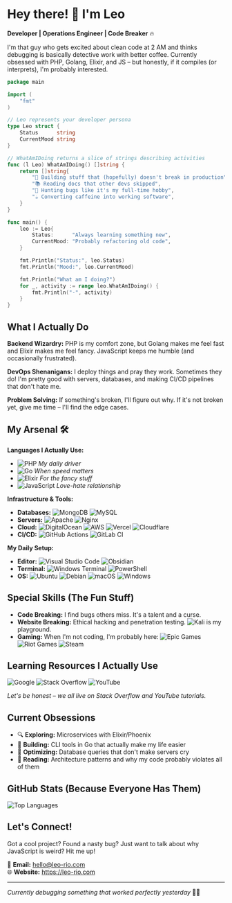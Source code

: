 # Hey there! 👋 I'm Leo

**Developer | Operations Engineer | Code Breaker** 🔥

I'm that guy who gets excited about clean code at 2 AM and thinks debugging is basically detective work with better coffee. Currently obsessed with PHP, Golang, Elixir, and JS – but honestly, if it compiles (or interprets), I'm probably interested.

```go
package main

import (
	"fmt"
)

// Leo represents your developer persona
type Leo struct {
	Status      string
	CurrentMood string
}

// WhatAmIDoing returns a slice of strings describing activities
func (l Leo) WhatAmIDoing() []string {
	return []string{
		"🔧 Building stuff that (hopefully) doesn't break in production",
		"📚 Reading docs that other devs skipped",
		"🐛 Hunting bugs like it's my full-time hobby",
		"☕ Converting caffeine into working software",
	}
}

func main() {
	leo := Leo{
		Status:      "Always learning something new",
		CurrentMood: "Probably refactoring old code",
	}

	fmt.Println("Status:", leo.Status)
	fmt.Println("Mood:", leo.CurrentMood)

	fmt.Println("What am I doing?")
	for _, activity := range leo.WhatAmIDoing() {
		fmt.Println("-", activity)
	}
}

```

## What I Actually Do

**Backend Wizardry:** PHP is my comfort zone, but Golang makes me feel fast and Elixir makes me feel fancy. JavaScript keeps me humble (and occasionally frustrated).

**DevOps Shenanigans:** I deploy things and pray they work. Sometimes they do! I'm pretty good with servers, databases, and making CI/CD pipelines that don't hate me.

**Problem Solving:** If something's broken, I'll figure out why. If it's not broken yet, give me time – I'll find the edge cases.

## My Arsenal 🛠️

**Languages I Actually Use:**
- ![PHP](https://img.shields.io/badge/php-%23777BB4.svg?style=for-the-badge&logo=php&logoColor=white) *My daily driver*
- ![Go](https://img.shields.io/badge/go-%2300ADD8.svg?style=for-the-badge&logo=go&logoColor=white) *When speed matters*
- ![Elixir](https://img.shields.io/badge/elixir-%234B275F.svg?style=for-the-badge&logo=elixir&logoColor=white) *For the fancy stuff*
- ![JavaScript](https://img.shields.io/badge/javascript-%23323330.svg?style=for-the-badge&logo=javascript&logoColor=%23F7DF1E) *Love-hate relationship*

**Infrastructure & Tools:**
- **Databases:** ![MongoDB](https://img.shields.io/badge/MongoDB-%234ea94b.svg?style=for-the-badge&logo=mongodb&logoColor=white) ![MySQL](https://img.shields.io/badge/mysql-4479A1.svg?style=for-the-badge&logo=mysql&logoColor=white)
- **Servers:** ![Apache](https://img.shields.io/badge/apache-%23D42029.svg?style=for-the-badge&logo=apache&logoColor=white) ![Nginx](https://img.shields.io/badge/nginx-%23009639.svg?style=for-the-badge&logo=nginx&logoColor=white)
- **Cloud:** ![DigitalOcean](https://img.shields.io/badge/DigitalOcean-%230167ff.svg?style=for-the-badge&logo=digitalOcean&logoColor=white) ![AWS](https://img.shields.io/badge/AWS-%23FF9900.svg?logo=amazon-web-services&logoColor=white) ![Vercel](https://img.shields.io/badge/vercel-%23000000.svg?style=for-the-badge&logo=vercel&logoColor=white) ![Cloudflare](https://img.shields.io/badge/Cloudflare-F38020?logo=Cloudflare&logoColor=white)
- **CI/CD:** ![GitHub Actions](https://img.shields.io/badge/GitHub_Actions-2088FF?logo=github-actions&logoColor=white) ![GitLab CI](https://img.shields.io/badge/GitLab%20CI-FC6D26?logo=gitlab&logoColor=fff)

**My Daily Setup:**
- **Editor:** ![Visual Studio Code](https://img.shields.io/badge/Visual%20Studio%20Code-0078d7.svg?style=for-the-badge&logo=visual-studio-code&logoColor=white) ![Obsidian](https://img.shields.io/badge/Obsidian-%23483699.svg?style=for-the-badge&logo=obsidian&logoColor=white)
- **Terminal:** ![Windows Terminal](https://img.shields.io/badge/Windows%20Terminal-%234D4D4D.svg?style=for-the-badge&logo=windows-terminal&logoColor=white) ![PowerShell](https://img.shields.io/badge/PowerShell-%235391FE.svg?style=for-the-badge&logo=powershell&logoColor=white)
- **OS:** ![Ubuntu](https://img.shields.io/badge/Ubuntu-E95420?style=for-the-badge&logo=ubuntu&logoColor=white) ![Debian](https://img.shields.io/badge/Debian-D70A53?style=for-the-badge&logo=debian&logoColor=white) ![macOS](https://img.shields.io/badge/mac%20os-000000?style=for-the-badge&logo=macos&logoColor=F0F0F0) ![Windows](https://img.shields.io/badge/Windows-0078D6?style=for-the-badge&logo=windows&logoColor=white)

## Special Skills (The Fun Stuff)

- **Code Breaking:** I find bugs others miss. It's a talent and a curse.
- **Website Breaking:** Ethical hacking and penetration testing. ![Kali](https://img.shields.io/badge/Kali-268BEE?style=for-the-badge&logo=kalilinux&logoColor=white) is my playground.
- **Gaming:** When I'm not coding, I'm probably here: ![Epic Games](https://img.shields.io/badge/epicgames-%23313131.svg?style=for-the-badge&logo=epicgames&logoColor=white) ![Riot Games](https://img.shields.io/badge/riotgames-D32936.svg?style=for-the-badge&logo=riotgames&logoColor=white) ![Steam](https://img.shields.io/badge/steam-%23000000.svg?style=for-the-badge&logo=steam&logoColor=white)

## Learning Resources I Actually Use

![Google](https://img.shields.io/badge/google-4285F4?style=for-the-badge&logo=google&logoColor=white) ![Stack Overflow](https://img.shields.io/badge/-Stackoverflow-FE7A16?style=for-the-badge&logo=stack-overflow&logoColor=white) ![YouTube](https://img.shields.io/badge/YouTube-%23FF0000.svg?style=for-the-badge&logo=YouTube&logoColor=white)

*Let's be honest – we all live on Stack Overflow and YouTube tutorials.*

## Current Obsessions

- 🔍 **Exploring:** Microservices with Elixir/Phoenix
- 🚀 **Building:** CLI tools in Go that actually make my life easier  
- 🎯 **Optimizing:** Database queries that don't make servers cry
- 📖 **Reading:** Architecture patterns and why my code probably violates all of them

## GitHub Stats (Because Everyone Has Them)

![Top Languages](https://github-readme-stats.vercel.app/api/top-langs/?username=leo26dandy&layout=compact&theme=radical)

## Let's Connect!

Got a cool project? Found a nasty bug? Just want to talk about why JavaScript is weird? Hit me up!

📧 **Email:** hello@leo-rio.com  
🌐 **Website:** https://leo-rio.com  

---

*Currently debugging something that worked perfectly yesterday* 🤷‍♂️

<!---
leo26dandy/leo26dandy is a ✨ special ✨ repository because its `README.md` (this file) appears on your GitHub profile.
You can click the Preview link to take a look at your changes.
--->
